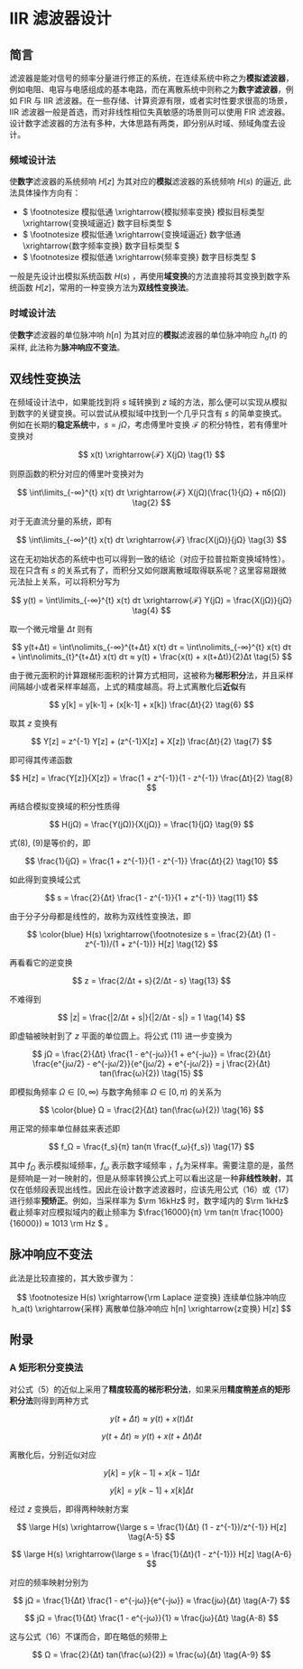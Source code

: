 # IIR 滤波器设计

## 简言

滤波器是能对信号的频率分量进行修正的系统，在连续系统中称之为**模拟滤波器**，例如电阻、电容与电感组成的基本电路，而在离散系统中则称之为**数字滤波器**，例如 FIR 与 IIR 滤波器。在一些存储、计算资源有限，或者实时性要求很高的场景，IIR 滤波器一般是首选，而对非线性相位失真敏感的场景则可以使用 FIR 滤波器。设计数字滤波器的方法有多种，大体思路有两类，即分别从时域、频域角度去设计。

### 频域设计法

使**数字**滤波器的系统频响 $H[z]$ 为其对应的**模拟**滤波器的系统频响 $H(s)$ 的逼近, 此法具体操作方向有：

+ $ \footnotesize 模拟低通 \xrightarrow{模拟频率变换} 模拟目标类型 \xrightarrow{变换域逼近} 数字目标类型 $
+ $ \footnotesize 模拟低通 \xrightarrow{变换域逼近} 数字低通 \xrightarrow{数字频率变换} 数字目标类型 $
+ $ \footnotesize 模拟低通 \xrightarrow{频率变换} 数字目标类型 $

一般是先设计出模拟系统函数 $H(s)$ ，再使用**域变换**的方法直接将其变换到数字系统函数 $H[z]$，常用的一种变换方法为**双线性变换法**。

### 时域设计法

使**数字**滤波器的单位脉冲响 $h[n]$ 为其对应的**模拟**滤波器的单位脉冲响应 $h_a(t)$ 的采样, 此法称为**脉冲响应不变法**。

## 双线性变换法

在频域设计法中，如果能找到将 $s$ 域转换到 $z$ 域的方法，那么便可以实现从模拟到数字的关键变换。可以尝试从模拟域中找到一个几乎只含有 $s$ 的简单变换式。例如在长期的**稳定系统**中，$s=jΩ$，考虑傅里叶变换 $ℱ$ 的积分特性，若有傅里叶变换对

$$
x(t) \xrightarrow{ℱ} X(jΩ)  \tag{1}
$$

则原函数的积分对应的傅里叶变换对为

$$
\int\limits_{-∞}^{t} x(τ) dτ \xrightarrow{ℱ} X(jΩ)(\frac{1}{jΩ} + πδ(Ω))  \tag{2}
$$

对于无直流分量的系统，即有

$$
\int\limits_{-∞}^{t} x(τ) dτ \xrightarrow{ℱ} \frac{X(jΩ)}{jΩ}  \tag{3}
$$

这在无初始状态的系统中也可以得到一致的结论（对应于拉普拉斯变换域特性）。现在只含有 $s$ 的关系式有了，而积分又如何跟离散域取得联系呢？这里容易跟微元法扯上关系，可以将积分写为

$$
y(t) = \int\limits_{-∞}^{t} x(τ) dτ \xrightarrow{ℱ} Y(jΩ) = \frac{X(jΩ)}{jΩ}  \tag{4}
$$

取一个微元增量 $Δt$ 则有

$$
y(t+Δt) = \int\nolimits_{-∞}^{t+Δt} x(τ) dτ 
        = \int\nolimits_{-∞}^{t} x(τ) dτ + \int\nolimits_{t}^{t+Δt} x(τ) dτ 
        ≈ y(t) + \frac{x(t) + x(t+Δt)}{2}Δt  \tag{5}
$$

由于微元面积的计算跟梯形面积的计算方式相同，这被称为**梯形积分**法，并且采样间隔越小或者采样率越高，上式的精度越高。将上式离散化后**近似**有

$$
y[k] = y[k-1] + (x[k-1] + x[k]) \frac{Δt}{2}  \tag{6}
$$

取其 $z$ 变换有

$$
Y[z] = z^{-1} Y[z]  + (z^{-1}X[z] + X[z]) \frac{Δt}{2}  \tag{7}
$$

即可得其传递函数

$$
H[z] = \frac{Y[z]}{X[z]} = \frac{1 + z^{-1}}{1 - z^{-1}} \frac{Δt}{2}  \tag{8}
$$

再结合模拟变换域的积分性质得

$$
H(jΩ) = \frac{Y(jΩ)}{X(jΩ)} = \frac{1}{jΩ}  \tag{9}
$$

式(8), (9)是等价的，即

$$
\frac{1}{jΩ} = \frac{1 + z^{-1}}{1 - z^{-1}} \frac{Δt}{2}  \tag{10}
$$

如此得到变换域公式

$$
s = \frac{2}{Δt}  \frac{1 - z^{-1}}{1 + z^{-1}}  \tag{11}
$$

由于分子分母都是线性的，故称为双线性变换法，即

$$
\color{blue}  H(s) \xrightarrow{\footnotesize s = \frac{2}{Δt} (1 - z^{-1})/(1 + z^{-1})} H[z]  \tag{12}
$$

再看看它的逆变换

$$
z = \frac{2/Δt + s}{2/Δt - s}  \tag{13}
$$

不难得到

$$
|z| = \frac{|2/Δt + s|}{|2/Δt - s|} = 1  \tag{14}
$$

即虚轴被映射到了 $z$ 平面的单位圆上。将公式 (11) 进一步变换为

$$
jΩ = \frac{2}{Δt} \frac{1 - e^{-jω}}{1 + e^{-jω}} 
   = \frac{2}{Δt} \frac{e^{jω/2} - e^{-jω/2}}{e^{jω/2} + e^{-jω/2}}
   = j \frac{2}{Δt} tan(\frac{ω}{2})  \tag{15}
$$

即模拟角频率 $Ω ∈ [0,∞)$ 与数字角频率 $Ω ∈ [0,π)$ 的关系为

$$
\color{blue} Ω = \frac{2}{Δt} tan(\frac{ω}{2})  \tag{16}
$$

用正常的频率单位赫兹来表述即

$$
f_Ω = \frac{f_s}{π} tan(π \frac{f_ω}{f_s})  \tag{17}
$$

其中 $f_Ω$ 表示模拟域频率，$f_ω$ 表示数字域频率 ，$f_s$为采样率。需要注意的是，虽然是频响是一对一映射的，但是从频率转换公式上可以看出这是一种**非线性映射**，其仅在低频段表现出线性。因此在设计数字滤波器时，应该先用公式（16）或（17）进行频率**预矫正**。例如，当采样率为 $\rm 16kHz$ 时，数字域内的 $\rm 1kHz$ 截止频率对应模拟域内的截止频率为 $\frac{16000}{π} \rm tan(π \frac{1000}{16000}) ≈ 1013  \rm Hz $ 。

## 脉冲响应不变法

此法是比较直接的，其大致步骤为：

$$
\footnotesize H(s) \xrightarrow{\rm Laplace 逆变换} 连续单位脉冲响应 h_a(t) \xrightarrow{采样} 离散单位脉冲响应 h[n] \xrightarrow{z变换} H[z]
$$

## 附录

### A 矩形积分变换法

对公式（5）的近似上采用了**精度较高的梯形积分法**，如果采用**精度稍差点的矩形积分法**则得到两种方式

$$
y(t+Δt) ≈ y(t) + x(t)Δt  \tag{A-1}
$$

$$
y(t+Δt) ≈ y(t) + x(t+Δt)Δt  \tag{A-2}
$$

离散化后，分别近似对应

$$
y[k] = y[k-1] + x[k-1]Δt  \tag{A-3}
$$

$$
y[k] = y[k-1] + x[k]Δt  \tag{A-4}
$$

经过 $z$ 变换后，即得两种映射方案

$$
\large H(s) \xrightarrow{\large s = \frac{1}{Δt} (1 - z^{-1})/z^{-1}} H[z]  \tag{A-5}
$$

$$
\large H(s) \xrightarrow{\large s = \frac{1}{Δt}(1 - z^{-1})} H[z]  \tag{A-6}
$$

对应的频率映射分别为

$$
jΩ = \frac{1}{Δt} \frac{1 - e^{-jω}}{e^{-jω}} 
   ≈ \frac{jω}{Δt}  \tag{A-7}
$$

$$
jΩ = \frac{1}{Δt} \frac{1 - e^{-jω}}{1} 
   ≈ \frac{jω}{Δt}  \tag{A-8}
$$

这与公式（16）不谋而合，即在略低的频带上

$$
Ω = \frac{2}{Δt} tan(\frac{ω}{2}) ≈ \frac{ω}{Δt} \tag{A-9}
$$
